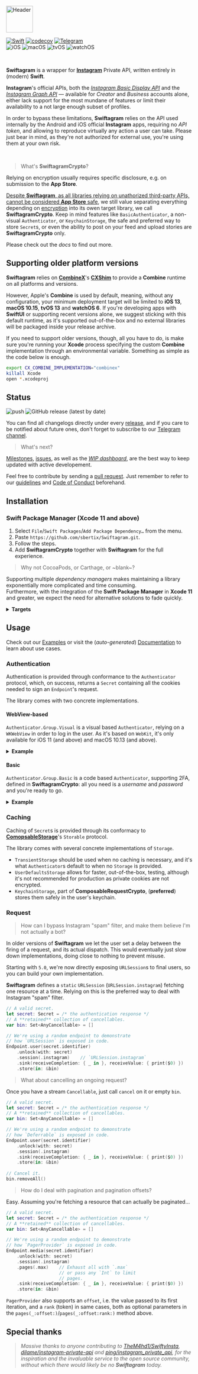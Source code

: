 <br />
<img alt="Header" src="https://github.com/sbertix/Swiftagram/blob/main/Resources/header.png" height="72" />
<br />

[![Swift](https://img.shields.io/badge/Swift-5.2-%23DE5C43?style=flat&logo=swift)](https://swift.org)
[![codecov](https://codecov.io/gh/sbertix/Swiftagram/branch/main/graph/badge.svg)](https://codecov.io/gh/sbertix/Swiftagram)
[![Telegram](https://img.shields.io/badge/Telegram-Swiftagram-blue?style=flat&logo=telegram)](https://t.me/swiftagram)
<br />
![iOS](https://img.shields.io/badge/iOS-9.0-DD5D43)
![macOS](https://img.shields.io/badge/macOS-10.12-DD5D43)
![tvOS](https://img.shields.io/badge/tvOS-11.0-DD5D43)
![watchOS](https://img.shields.io/badge/watchOS-3.0-DD5D43)

<br />

**Swiftagram** is a wrapper for [**Instagram**](https://instagram.com) Private API, written entirely in (modern) **Swift**.

**Instagram**'s official APIs, both the [*Instagram Basic Display API*](https://developers.facebook.com/docs/instagram-basic-display-api) and the [*Instagram Graph API*](https://developers.facebook.com/docs/instagram-api) — available for *Creator* and *Business* accounts alone, either lack support for the most mundane of features or limit their availability to a not large enough subset of profiles.

In order to bypass these limitations, **Swiftagram** relies on the API used internally by the Android and iOS official **Instagram** apps, requiring no _API token_, and allowing to reproduce virtually any action a user can take.
Please just bear in mind, as they're not authorized for external use, you're using them at your own risk.

<br />

> What's **SwiftagramCrypto**?

Relying on encryption usually requires specific disclosure, e.g. on submission to the **App Store**.

[Despite **Swiftagram**, as all libraries relying on unathorized third-party APIs, cannot be considered **App Store** safe](https://9to5mac.com/2020/08/27/apple-rejects-watch-for-tesla-app-as-it-starts-requiring-written-consent-for-third-party-api-use/), we still value separating everything depending on [encryption](https://developer.apple.com/documentation/security/complying_with_encryption_export_regulations) into its owen target library, we call **SwiftagramCrypto**.
Keep in mind features like `BasicAuthenticator`, a non-visual `Authenticator`, or `KeychainStorage`, the safe and preferred way to store `Secret`s, or even the ability to post on your feed and upload stories are **SwiftagramCrypto** only.

Please check out the _docs_ to find out more.

<p />

## Supporting older platform versions

**Swiftagram** relies on [**CombineX**](https://github.com/cx-org/CombineX/)'s [**CXShim**](https://github.com/cx-org/CombineX/wiki/Combine-Compatible-Package) to provide a **Combine** runtime on all platforms and versions. 

However, Apple's **Combine** is used by default, meaning, without any configuration, your minimum deployment target will be limited to **iOS 13**, **macOS 10.15**, **tvOS 13** and **watchOS 6**. 
If you're developing apps with **SwiftUI** or supporting recent versions alone, we suggest sticking with this default runtime, as it's supported out-of-the-box and no external libraries will be packaged inside your release archive. 

If you need to support older versions, though, all you have to do, is make sure you're running your **Xcode** process specifying the custom **Combine** implementation through an environmental variable. 
Something as simple as the code below is enough.

```bash
export CX_COMBINE_IMPLEMENTATION="combinex"
killall Xcode
open *.xcodeproj
```

## Status
![push](https://github.com/sbertix/Swiftagram/workflows/push/badge.svg)
![GitHub release (latest by date)](https://img.shields.io/github/v/release/sbertix/Swiftagram)

You can find all changelogs directly under every [release](https://github.com/sbertix/Swiftagram/releases), and if you care to be notified about future ones, don't forget to subscribe to our [Telegram channel](https://t.me/Swiftagram).

> What's next?

[Milestones](https://github.com/sbertix/Swiftagram/milestones), [issues](https://github.com/sbertix/Swiftagram/issues), as well as the [_WIP dashboard_](https://github.com/sbertix/Swiftagram/projects/1), are the best way to keep updated with active developement.

Feel free to contribute by sending a [pull request](https://github.com/sbertix/Swiftagram/pulls).
Just remember to refer to our [guidelines](CONTRIBUTING.md) and [Code of Conduct](CODE_OF_CONDUCT.md) beforehand.

<p />

## Installation
### Swift Package Manager (Xcode 11 and above)
1. Select `File`/`Swift Packages`/`Add Package Dependency…` from the menu.
1. Paste `https://github.com/sbertix/Swiftagram.git`.
1. Follow the steps.
1. Add **SwiftagramCrypto** together with **Swiftagram** for the full experience.

> Why not CocoaPods, or Carthage, or ~blank~?

Supporting multiple _dependency managers_ makes maintaining a library exponentially more complicated and time consuming.\
Furthermore, with the integration of the **Swift Package Manager** in **Xcode 11** and greater, we expect the need for alternative solutions to fade quickly.

<details><summary><strong>Targets</strong></summary>
    <p>

- **Swiftagram** depends on [**ComposableRequest**](https://github.com/sbertix/ComposableRequest), an HTTP client originally integrated in **Swiftagram**.\
It supports [`Combine`](https://developer.apple.com/documentation/combine) `Publisher`s and caching `Secret`s, through **ComposableStorage**, out-of-the-box.

- **SwiftagramCrypto**, depending on [**Swiftchain**](https//github.com/sbertix/Swiftchain) and a fork of [**SwCrypt**](https://github.com/sbertix/SwCrypt), can be imported together with **Swiftagram** to extend its functionality, accessing the safer `KeychainStorage` and encrypted `Endpoint`s (e.g. `Endpoint.Friendship.follow`, `Endpoint.Friendship.unfollow`).
    </p>
</details>

<p />

## Usage
Check out our [Examples](Examples) or visit the (_auto-generated_) [Documentation](https://sbertix.github.io/Swiftagram) to learn about use cases.  

### Authentication
Authentication is provided through conformance to the `Authenticator` protocol, which, on success, returns a `Secret` containing all the cookies needed to sign an `Endpoint`'s request.

The library comes with two concrete implementations.

#### WebView-based

`Authenticator.Group.Visual` is a visual based `Authenticator`, relying on a `WKWebView` in order to log in the user.
As it's based on `WebKit`, it's only available for iOS 11 (and above) and macOS 10.13 (and above).

<details><summary><strong>Example</strong></summary>
    <p>

```swift
import UIKit

import Swiftagram

/// A `class` defining a view controller capable of displaying the authentication web view.
class LoginViewController: UIViewController {
    /// The completion handler.
    var completion: ((Secret) -> Void)? {
        didSet {
            guard oldValue == nil, let completion = completion else { return }
            // Authenticate.
            DispatchQueue.main.asyncAfter(deadline: .now()) {
                // We're using `Authentication.keyhcain`, being encrypted,
                // but you can rely on different ones.
                Authenticator.keychain
                    .visual(filling: self.view)
                    .authenticate()
                    .sink(receiveCompletion: { _ in }, receiveValue: completion)
                    .store(in: &self.bin)
            }
        }
    }

    /// The dispose bag.
    private var bin: Set<AnyCancellable> = []
}
```

And then you can use it simply by initiating it and assining a `completion` handler.

```swift
let controller = LoginViewController()
controller.completion = { _ in /* do something */ }
// Present/push the controller.
```

</p></details>

#### Basic

`Authenticator.Group.Basic` is a code based `Authenticator`, supporting 2FA, defined in **SwiftagramCrypto**: all you need is a _username_ and _password_ and you're ready to go.

<details><summary><strong>Example</strong></summary>
    <p>

```swift
import SwiftagramCrypto

/// A retained dispose bag.
/// **You need to retain this.**
private var bin: Set<AnyCancellable> = []

// We're using `Authentication.keyhcain`, being encrypted,
// but you can rely on different ones.
Authenticator.keychain
    .basic(username: /* username */,
           password: /* password */)
    .authenticate()
    .sink(receiveCompletion: {
            switch $0 {
            case .failure(let error):
                // Deal with two factor authentication.
                switch error {
                case Authenticator.Error.twoFactorChallenge(let challenge):
                    // Once you receive the challenge,
                    // ask the user for the 2FA code
                    // then just call:
                    // `challenge.code(/* the code */).authenticate()`
                    // and deal with the publisher.
                    break
                default:
                    break
                }
            default:
                break
            }
          }, 
          receiveValue: { _ in /* do something */ })
    .store(in: &self.bin)
}
```

</p></details>

### Caching
Caching of `Secret`s is provided through its conformacy to [**ComopsableStorage**](https://github.com/sbertix/ComposableRequest)'s `Storable` protocol.  

The library comes with several concrete implementations of `Storage`.  
- `TransientStorage` should be used when no caching is necessary, and it's what `Authenticator`s default to when no `Storage` is provided.  
- `UserDefaultsStorage` allows for faster, out-of-the-box, testing, although it's not recommended for production as private cookies are not encrypted.  
- `KeychainStorage`, part of **ComposableRequestCrypto**, (**preferred**) stores them safely in the user's keychain.  

### Request
> How can I bypass Instagram "spam" filter, and make them believe I'm not actually a bot?

In older versions of **Swiftagram** we let the user set a delay between the firing of a request, and its actual dispatch. 
This would eventually just slow down implementations, doing close to nothing to prevent misuse. 

Starting with `5.0`, we're now directly exposing `URLSession`s to final users, so you can build your own implementation.  

**Swiftagram** defines a `static` `URLSession` (`URLSession.instagram`) fetching one resource at a time. Relying on this is the preferred way to deal with Instagram "spam" filter.

```swift
// A valid secret.
let secret: Secret = /* the authentication response */
// A **retained** collection of cancellables.
var bin: Set<AnyCancellable> = []

// We're using a random endpoint to demonstrate 
// how `URLSession` is exposed in code. 
Endpoint.user(secret.identifier)
    .unlock(with: secret)
    .session(.instagram)    // `URLSession.instagram` 
    .sink(receiveCompletion: { _ in }, receiveValue: { print($0) })
    .store(in: &bin)
```

> What about cancelling an ongoing request?

Once you have a stream `Cancellable`, just call `cancel` on it or empty `bin`.

```swift
// A valid secret.
let secret: Secret = /* the authentication response */
// A **retained** collection of cancellables.
var bin: Set<AnyCancellable> = []

// We're using a random endpoint to demonstrate 
// how `Deferrable` is exposed in code. 
Endpoint.user(secret.identifier)
    .unlock(with: secret)
    .session(.instagram) 
    .sink(receiveCompletion: { _ in }, receiveValue: { print($0) })
    .store(in: &bin)
    
// Cancel it.
bin.removeAll()
```

> How do I deal with pagination and pagination offsets? 

Easy. 
Assuming you're fetching a resource that can actually be paginated… 

```swift
// A valid secret.
let secret: Secret = /* the authentication response */
// A **retained** collection of cancellables.
var bin: Set<AnyCancellable> = []

// We're using a random endpoint to demonstrate 
// how `PagerProvider` is exposed in code. 
Endpoint.media(secret.identifier)
    .unlock(with: secret)
    .session(.instagram)
    .pages(.max)    // Exhaust all with `.max`
                    // or pass any `Int` to limit
                    // pages.
    .sink(receiveCompletion: { _ in }, receiveValue: { print($0) })
    .store(in: &bin)
```

`PagerProvider` also supports an `offset`, i.e. the value passed to its first iteration, and a `rank` (token) in same cases, both as optional parameters in the `pages(_:offset:)`/`pages(_:offset:rank:)` method above.  

<p />

## Special thanks

> _Massive thanks to anyone contributing to [TheM4hd1/SwiftyInsta](https://github.com/TheM4hd1/SwiftyInsta), [dilame/instagram-private-api](https://github.com/dilame/instagram-private-api) and [ping/instagram_private_api](https://github.com/ping/instagram_private_api), for the inspiration and the invaluable service to the open source community, without which there would likely be no **Swiftagram** today._
